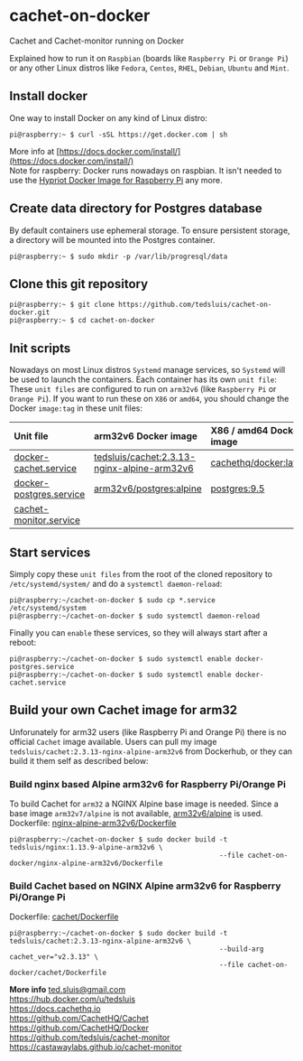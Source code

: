 # cachet-on-docker
Cachet and Cachet-monitor running on Docker
  
Explained how to run it on `Raspbian` (boards like `Raspberry Pi` or `Orange Pi`) or any other Linux distros like `Fedora`, `Centos`, `RHEL`, `Debian`, `Ubuntu` and `Mint`.  
  
## Install docker  
One way to install Docker on any kind of Linux distro:  
```
pi@raspberry:~ $ curl -sSL https://get.docker.com | sh
```
More info at [https://docs.docker.com/install/](https://docs.docker.com/install/)  
Note for raspberry: Docker runs nowadays on raspbian. It isn't needed to use the [Hypriot Docker Image for Raspberry Pi](https://blog.hypriot.com/getting-started-with-docker-on-your-arm-device/) any more.  
  
## Create data directory for Postgres database  
By default containers use ephemeral storage. To ensure persistent storage, a directory will be mounted into the Postgres container.   
```
pi@raspberry:~ $ sudo mkdir -p /var/lib/progresql/data
```
  
## Clone this git repository  
```
pi@raspberry:~ $ git clone https://github.com/tedsluis/cachet-on-docker.git
pi@raspberry:~ $ cd cachet-on-docker
```  
   
## Init scripts  
Nowadays on most Linux distros `Systemd` manage services, so `Systemd` will be used to launch the containers. Each container has its own `unit file`:  
These `unit files` are configured to run on `arm32v6` (like `Raspberry Pi` or `Orange Pi`). If you want to run these on `X86` or `amd64`, you should change the Docker `image:tag` in these unit files:  

| Unit file                                                                                                   | arm32v6 Docker image                        | X86 / amd64 Docker image                                                                                           |
| :---------------------------------------------------------------------------------------------------------- | :------------------------------------------ | :----------------------------------------------------------------------------------------------------------------- |
| [docker-cachet.service](https://github.com/tedsluis/cachet-on-docker/blob/master/docker-cachet.service)     | [tedsluis/cachet:2.3.13-nginx-alpine-arm32v6](https://hub.docker.com/r/tedsluis/cachet/) | [cachethq/docker:latest](https://hub.docker.com/r/cachethq/docker/)   |
| [docker-postgres.service](https://github.com/tedsluis/cachet-on-docker/blob/master/docker-postgres.service) | [arm32v6/postgres:alpine](https://hub.docker.com/r/arm32v6/postgres/)                    | [postgres:9.5](https://hub.docker.com/_/postgres/)                    |
| [cachet-monitor.service](https://github.com/tedsluis/cachet-on-docker/blob/master/cachet-monitor.service)   |                                             |                                                                                                                    |
  
## Start services  
Simply copy these `unit files` from the root of the cloned repository to `/etc/systemd/system/` and do a `systemctl daemon-reload`:  
```
pi@raspberry:~/cachet-on-docker $ sudo cp *.service /etc/systemd/system
pi@raspberry:~/cachet-on-docker $ sudo systemctl daemon-reload
```
Finally you can `enable` these services, so they will always start after a reboot:   
```
pi@raspberry:~/cachet-on-docker $ sudo systemctl enable docker-postgres.service
pi@raspberry:~/cachet-on-docker $ sudo systemctl enable docker-cachet.service
```
  
## Build your own Cachet image for arm32
Unforunately for arm32 users (like Raspberry Pi and Orange Pi) there is no official `Cachet` image available. Users can pull my image `tedsluis/cachet:2.3.13-nginx-alpine-arm32v6` from Dockerhub, or they can build it them self as described below:  
  
### Build nginx based Alpine arm32v6 for Raspberry Pi/Orange Pi
To build Cachet for `arm32` a NGINX Alpine base image is needed. Since a base image `arm32v7/alpine` is not available, [arm32v6/alpine](https://hub.docker.com/r/arm32v6/alpine/) is used.  
Dockerfile: [nginx-alpine-arm32v6/Dockerfile](https://github.com/tedsluis/cachet-on-docker/blob/master/nginx-alpine-arm32v6/Dockerfile)
```
pi@raspberry:~/cachet-on-docker $ sudo docker build -t tedsluis/nginx:1.13.9-alpine-arm32v6 \
                                                    --file cachet-on-docker/nginx-alpine-arm32v6/Dockerfile
```
  
### Build Cachet based on NGINX Alpine arm32v6 for Raspberry Pi/Orange Pi
Dockerfile: [cachet/Dockerfile](https://github.com/tedsluis/cachet-on-docker/blob/master/cachet/Dockerfile)
```
pi@raspberry:~/cachet-on-docker $ sudo docker build -t tedsluis/cachet:2.3.13-nginx-alpine-arm32v6 \
                                                    --build-arg cachet_ver="v2.3.13" \
                                                    --file cachet-on-docker/cachet/Dockerfile
```
  
**More info**
ted.sluis@gmail.com  
https://hub.docker.com/u/tedsluis  
https://docs.cachethq.io  
https://github.com/CachetHQ/Cachet  
https://github.com/CachetHQ/Docker  
https://github.com/tedsluis/cachet-monitor  
https://castawaylabs.github.io/cachet-monitor  

